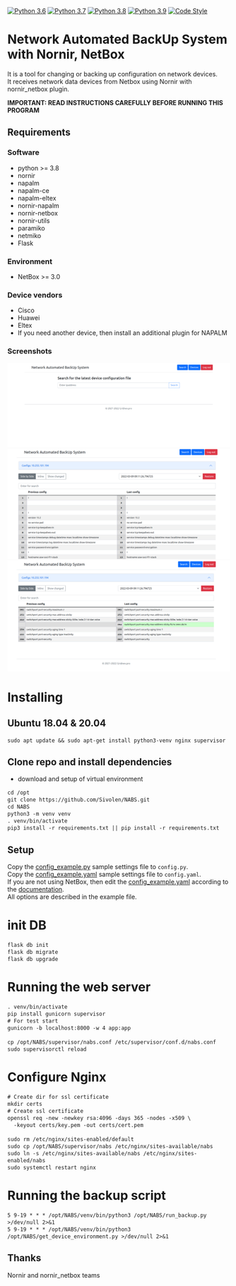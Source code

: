 [![Python 3.6](https://img.shields.io/badge/python-3.6-blue.svg)](https://www.python.org/downloads/release/python-360/)
[![Python 3.7](https://img.shields.io/badge/python-3.7-blue.svg)](https://www.python.org/downloads/release/python-370/)
[![Python 3.8](https://img.shields.io/badge/python-3.8-blue.svg)](https://www.python.org/downloads/release/python-380/)
[![Python 3.9](https://img.shields.io/badge/python-3.9-blue.svg)](https://www.python.org/downloads/release/python-390/)
[![Code Style](https://img.shields.io/badge/code%20style-black-000000.svg)](https://github.com/ambv/black)

# Network Automated BackUp System with Nornir, NetBox

It is a tool for changing or backing up configuration on network devices.<br/>
It receives network data devices from Netbox using Nornir with
nornir_netbox plugin.

**IMPORTANT: READ INSTRUCTIONS CAREFULLY BEFORE RUNNING THIS PROGRAM**


## Requirements
### Software
* python >= 3.8
* nornir
* napalm
* napalm-ce
* napalm-eltex
* nornir-napalm
* nornir-netbox
* nornir-utils
* paramiko
* netmiko
* Flask

### Environment
* NetBox >= 3.0
### Device vendors
* Cisco
* Huawei
* Eltex
* If you need another device, then install an additional plugin for NAPALM

### Screenshots
![Screenshot of Search page](screenshots/search_page.png "Search page")
![Screenshot of Diff page](screenshots/diff_page.png "Diff page")
![Screenshot of Diff page context compare](screenshots/diff_page_context_compare.png "Diff page context compare")

# Installing

## Ubuntu 18.04 & 20.04
```
sudo apt update && sudo apt-get install python3-venv nginx supervisor
```

## Clone repo and install dependencies
* download and setup of virtual environment
```
cd /opt
git clone https://github.com/Sivolen/NABS.git
cd NABS
python3 -m venv venv
. venv/bin/activate
pip3 install -r requirements.txt || pip install -r requirements.txt
```

## Setup
Copy the [config_example.py](config_example.py) sample settings file to `config.py`.<br/>
Copy the [config_example.yaml](config_example.yaml) sample settings file to `config.yaml`.<br/>
If you are not using NetBox, then edit the [config_example.yaml](config_example.yaml) according to the [documentation](https://nornir.readthedocs.io/en/latest/tutorial/initializing_nornir.html). </br>
All options are described in the example file.

# init DB
```
flask db init
flask db migrate
flask db upgrade
```
# Running the web server
```
. venv/bin/activate
pip install gunicorn supervisor
# For test start
gunicorn -b localhost:8000 -w 4 app:app

cp /opt/NABS/supervisor/nabs.conf /etc/supervisor/conf.d/nabs.conf
sudo supervisorctl reload
```
# Configure Nginx
```
# Create dir for ssl certificate
mkdir certs
# Create ssl certificate
openssl req -new -newkey rsa:4096 -days 365 -nodes -x509 \
  -keyout certs/key.pem -out certs/cert.pem
 
sudo rm /etc/nginx/sites-enabled/default
sudo cp /opt/NABS/supervisor/nabs /etc/nginx/sites-available/nabs
sudo ln -s /etc/nginx/sites-available/nabs /etc/nginx/sites-enabled/nabs
sudo systemctl restart nginx
```
# Running the backup script
```
5 9-19 * * * /opt/NABS/venv/bin/python3 /opt/NABS/run_backup.py >/dev/null 2>&1
5 9-19 * * * /opt/NABS/venv/bin/python3 /opt/NABS/get_device_environment.py >/dev/null 2>&1

```

## Thanks
Nornir and nornir_netbox teams

